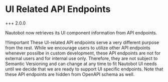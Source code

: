 # UI Related API Endpoints

+++ 2.0.0

Nautobot now retrieves its UI component information from API endpoints.

!!!important
    These UI-related API endpoints serve a very different purpose from the rest. While we encourage users to utilize other API endpoints whenever possilbe in custom development, these API endpoints are not for external users and for internal use only. Therefore, they are not subject to Semantic Versioning and can change at any time to fit Nautobot UI needs until we decide that we are ready to support UI specific endpoints.
    Note that these API endpoints are hidden from OpenAPI schema as well.
